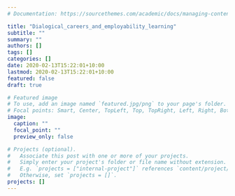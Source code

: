 ```yaml
---
# Documentation: https://sourcethemes.com/academic/docs/managing-content/

title: "Dialogical_careers_and_employability_learning"
subtitle: ""
summary: ""
authors: []
tags: []
categories: []
date: 2020-02-13T15:22:01+10:00
lastmod: 2020-02-13T15:22:01+10:00
featured: false
draft: true

# Featured image
# To use, add an image named `featured.jpg/png` to your page's folder.
# Focal points: Smart, Center, TopLeft, Top, TopRight, Left, Right, BottomLeft, Bottom, BottomRight.
image:
  caption: ""
  focal_point: ""
  preview_only: false

# Projects (optional).
#   Associate this post with one or more of your projects.
#   Simply enter your project's folder or file name without extension.
#   E.g. `projects = ["internal-project"]` references `content/project/deep-learning/index.md`.
#   Otherwise, set `projects = []`.
projects: []
---
```

